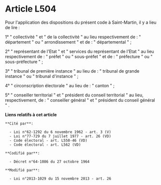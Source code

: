 # Article L504

Pour l'application des dispositions du présent code à Saint-Martin, il y a lieu de lire :

1° " collectivité "  et  " de la collectivité "  au lieu respectivement de :  " département "  ou  " arrondissement "  et
de :  " départemental "  ;

2°  " représentant de l'Etat "  et  " services du représentant de l'Etat "  au lieu respectivement de :  " préfet "  ou  "
sous-préfet "  et de :  " préfecture "  ou  " sous-préfecture "  ;

3°  " tribunal de première instance "  au lieu de :  " tribunal de grande instance "  ou  " tribunal d'instance "  ;

4°  " circonscription électorale "  au lieu de :  " canton "  ;

5°  " conseiller territorial "  et  " président du conseil territorial "  au lieu, respectivement, de :  " conseiller général
"  et  " président du conseil général " .

**Liens relatifs à cet article**

	**Cité par**:

	  - Loi n°62-1292 du 6 novembre 1962 - art. 3 (V)
	  - Loi n°77-729 du 7 juillet 1977 - art. 26 (VD)
	  - Code électoral - art. L558-46 (VD)
	  - Code électoral - art. L562 (VD)

	**Codifié par**:

	  - Décret n°64-1086 du 27 octobre 1964

	**Modifié par**:

	  - Loi n°2013-1029 du 15 novembre 2013 - art. 26
